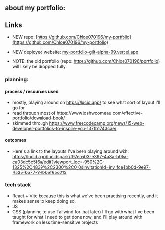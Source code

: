 ## about my portfolio:

## Links

- NEW repo: [https://github.com/Chloe070196/my-portfolio](https://github.com/Chloe070196/my-portfolio)
- NEW deployed website: [my-portfolio-gilt-alpha-99.vercel.app](https://my-portfolio-gilt-alpha-99.vercel.app/)

- NOTE: the old portfolio (repo:  https://github.com/Chloe070196/portfolio) will likely be dropped fully. 

### planning: 

#### process / resources used
- mostly, playing around on https://lucid.app/ to see what sort of layout I'll go for
- read through most of https://www.joshwcomeau.com/effective-portfolio/download-book/
- skimmed through  https://www.freecodecamp.org/news/15-web-developer-portfolios-to-inspire-you-137fb1743cae/

#### outcomes
- Here's a link to the layouts I've been playing around with: https://lucid.app/lucidspark/f97ea503-e397-4a8a-b05a-ca03dc5c5f6a/edit?viewport_loc=-950%2C-1325%2C4839%2C2300%2C0_0&invitationId=inv_fce4bb0d-9e97-4a25-ba77-34bbef6ac012

### tech stack
- React + Vite
  because this is what we've been practising recently, and it makes sense to keep doing so.
- JS
- CSS (planning to use Tailwind for that later)
  I'll go with what I've been taught for what I need to get done now, and I'll play around with framework on less time-sensitive projects
  
  
